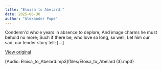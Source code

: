 ```yaml
---
title: "Eloisa to Abelard."
date: 2025-06-30
author: "Alexander Pope"
---
```


Condemn'd whole years in absence to deplore,
And image charms he must behold no more;
Such if there be, who love so long, so well,
Let him our sad, our tender story tell;
[...]

[View original](https://t.me/c/2696929880/387)


[Audio: Eloisa_to_Abelard.mp3](files/Eloisa_to_Abelard (3).mp3)